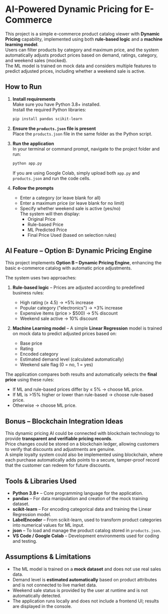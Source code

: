 # AI-Powered Dynamic Pricing for E-Commerce

This project is a simple e-commerce product catalog viewer with **Dynamic Pricing** capability, implemented using both **rule-based logic** and a **machine learning model**.  
Users can filter products by category and maximum price, and the system automatically adjusts product prices based on demand, ratings, category, and weekend sales (mocked).  
The ML model is trained on mock data and considers multiple features to predict adjusted prices, including whether a weekend sale is active.

## How to Run

1. **Install requirements**  
   Make sure you have Python 3.8+ installed.  
   Install the required Python libraries:
   ```bash
   pip install pandas scikit-learn
   ```

2. **Ensure the `products.json` file is present**  
   Place the `products.json` file in the same folder as the Python script.

3. **Run the application**  
   In your terminal or command prompt, navigate to the project folder and run:
   ```bash
   python app.py
   ```
   If you are using Google Colab, simply upload both `app.py` and `products.json` and run the code cells.

4. **Follow the prompts**  
   - Enter a category (or leave blank for all)  
   - Enter a maximum price (or leave blank for no limit)  
   - Specify whether weekend sale is active (yes/no)  
   The system will then display:  
     - Original Price  
     - Rule-based Price  
     - ML Predicted Price  
     - Final Price Used (based on selection rules)

## AI Feature – Option B: Dynamic Pricing Engine

This project implements **Option B – Dynamic Pricing Engine**, enhancing the basic e-commerce catalog with automatic price adjustments.

The system uses two approaches:

1. **Rule-based logic** – Prices are adjusted according to predefined business rules:  
   - High rating (≥ 4.5) → +5% increase  
   - Popular category ("electronics") → +3% increase  
   - Expensive items (price > $500) → 5% discount  
   - Weekend sale active → 10% discount  

2. **Machine Learning model** – A simple **Linear Regression** model is trained on mock data to predict adjusted prices based on:  
   - Base price  
   - Rating  
   - Encoded category  
   - Estimated demand level (calculated automatically)  
   - Weekend sale flag (0 = no, 1 = yes)

The application compares both results and automatically selects the **final price** using these rules:
- If ML and rule-based prices differ by ≤ 5% → choose ML price.  
- If ML is >15% higher or lower than rule-based → choose rule-based price.  
- Otherwise → choose ML price.

## Bonus – Blockchain Integration Ideas

This dynamic pricing AI could be connected with blockchain technology to provide **transparent and verifiable pricing records**.  
Price changes could be stored on a blockchain ledger, allowing customers to verify that discounts and adjustments are genuine.  
A simple loyalty system could also be implemented using blockchain, where each purchase automatically adds points to a secure, tamper-proof record that the customer can redeem for future discounts.

## Tools & Libraries Used

- **Python 3.8+** – Core programming language for the application.
- **pandas** – For data manipulation and creation of the mock training dataset.
- **scikit-learn** – For encoding categorical data and training the Linear Regression model.
- **LabelEncoder** – From scikit-learn, used to transform product categories into numerical values for ML input.
- **json** – To load and manage the product catalog stored in `products.json`.
- **VS Code / Google Colab** – Development environments used for coding and testing.

## Assumptions & Limitations

- The ML model is trained on a **mock dataset** and does not use real sales data.  
- Demand level is **estimated automatically** based on product attributes and is not connected to live market data.  
- Weekend sale status is provided by the user at runtime and is not automatically detected.  
- The application runs locally and does not include a frontend UI; results are displayed in the console.

